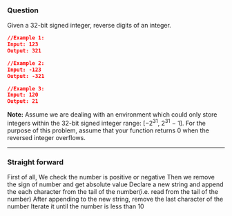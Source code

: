### Question

Given a 32-bit signed integer, reverse digits of an integer.

```json
//Example 1:
Input: 123
Output: 321

//Example 2:
Input: -123
Output: -321

//Example 3:
Input: 120
Output: 21
```

**Note:**
Assume we are dealing with an environment which could only store integers within the 32-bit signed integer range: [−2<sup>31</sup>,  2<sup>31</sup> − 1]. For the purpose of this problem, assume that your function returns 0 when the reversed integer overflows.

***

### Straight forward

First of all, We check the number is positive or negative
Then we remove the sign of number and get absolute value
Declare a new string and append the each character from the tail of the number(i.e. read from the tail of the number)
After appending to the new string, remove the last character of the number 
Iterate it until the number is less than 10
 